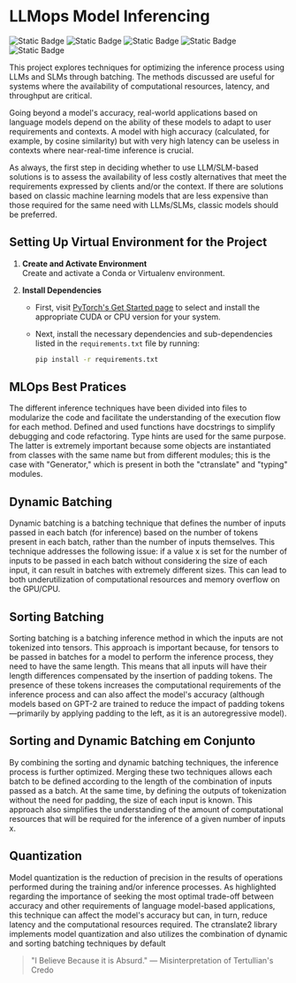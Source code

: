 # LLMops Model Inferencing
![Static Badge](https://img.shields.io/badge/PyTorch-%23ffffff?style=for-the-badge&logo=PyTorch&logoColor=black&labelColor=%23EE4C2C&color=white)
![Static Badge](https://img.shields.io/badge/HuggingFace-%23ffffff?style=for-the-badge&logo=HuggingFace&logoColor=black&labelColor=%23FFD21E&color=white)
![Static Badge](https://img.shields.io/badge/Transformers-%23ffffff?style=for-the-badge&logo=HuggingFace&logoColor=black&labelColor=%23FFD21E&color=white)
![Static Badge](https://img.shields.io/badge/Typing-%23ffffff?style=for-the-badge&logo=Python&logoColor=black&labelColor=%233776AB&color=white)
![Static Badge](https://img.shields.io/badge/ctranslate2-%23ffffff?style=for-the-badge&logo=Python&logoColor=black&labelColor=%233776AB&color=white)

This project explores techniques for optimizing the inference process using LLMs and SLMs through batching. The methods discussed are useful for systems where the availability of computational resources, latency, and throughput are critical.

Going beyond a model's accuracy, real-world applications based on language models depend on the ability of these models to adapt to user requirements and contexts. A model with high accuracy (calculated, for example, by cosine similarity) but with very high latency can be useless in contexts where near-real-time inference is crucial.

As always, the first step in deciding whether to use LLM/SLM-based solutions is to assess the availability of less costly alternatives that meet the requirements expressed by clients and/or the context. If there are solutions based on classic machine learning models that are less expensive than those required for the same need with LLMs/SLMs, classic models should be preferred.

## Setting Up Virtual Environment for the Project

1. **Create and Activate Environment**  
   Create and activate a Conda or Virtualenv environment.

2. **Install Dependencies**

   - First, visit [PyTorch's Get Started page](https://pytorch.org/get-started/locally/) to select and install the appropriate CUDA or CPU version for your system.

   - Next, install the necessary dependencies and sub-dependencies listed in the `requirements.txt` file by running:
     ```bash
     pip install -r requirements.txt
     ```
     
## MLOps Best Pratices
The different inference techniques have been divided into files to modularize the code and facilitate the understanding of the execution flow for each method. Defined and used functions have docstrings to simplify debugging and code refactoring. Type hints are used for the same purpose. The latter is extremely important because some objects are instantiated from classes with the same name but from different modules; this is the case with "Generator," which is present in both the "ctranslate" and "typing" modules.

## Dynamic Batching
Dynamic batching is a batching technique that defines the number of inputs passed in each batch (for inference) based on the number of tokens present in each batch, rather than the number of inputs themselves. This technique addresses the following issue: if a value x is set for the number of inputs to be passed in each batch without considering the size of each input, it can result in batches with extremely different sizes. This can lead to both underutilization of computational resources and memory overflow on the GPU/CPU.

## Sorting Batching

Sorting batching is a batching inference method in which the inputs are not tokenized into tensors. This approach is important because, for tensors to be passed in batches for a model to perform the inference process, they need to have the same length. This means that all inputs will have their length differences compensated by the insertion of padding tokens. The presence of these tokens increases the computational requirements of the inference process and can also affect the model's accuracy (although models based on GPT-2 are trained to reduce the impact of padding tokens—primarily by applying padding to the left, as it is an autoregressive model).

## Sorting and Dynamic Batching em Conjunto

By combining the sorting and dynamic batching techniques, the inference process is further optimized. Merging these two techniques allows each batch to be defined according to the length of the combination of inputs passed as a batch. At the same time, by defining the outputs of tokenization without the need for padding, the size of each input is known. This approach also simplifies the understanding of the amount of computational resources that will be required for the inference of a given number of inputs x.

## Quantization

Model quantization is the reduction of precision in the results of operations performed during the training and/or inference processes. As highlighted regarding the importance of seeking the most optimal trade-off between accuracy and other requirements of language model-based applications, this technique can affect the model's accuracy but can, in turn, reduce latency and the computational resources required. The ctranslate2 library implements model quantization and also utilizes the combination of dynamic and sorting batching techniques by default

> "I Believe Because it is Absurd."
> — Misinterpretation of Tertullian's Credo
